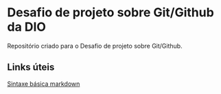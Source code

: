 # Desafio de projeto sobre Git/Github da DIO
 Repositório criado para o Desafio de projeto sobre Git/Github.


## Links úteis
[Sintaxe básica markdown](https://www.markdownguide.org/basic-syntax/)
